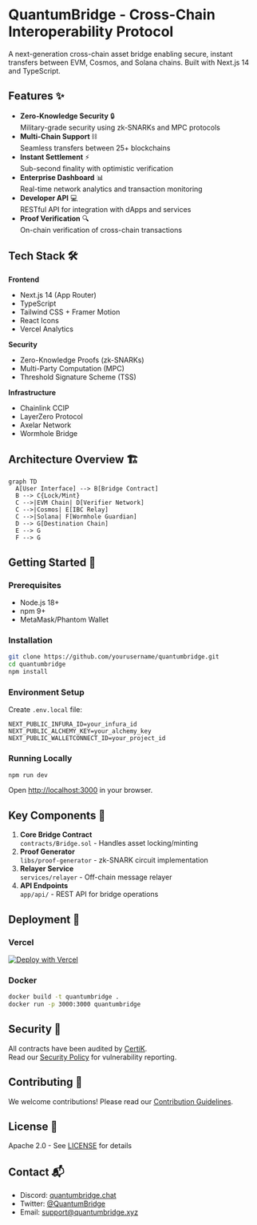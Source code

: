 # QuantumBridge - Cross-Chain Interoperability Protocol


A next-generation cross-chain asset bridge enabling secure, instant transfers between EVM, Cosmos, and Solana chains. Built with Next.js 14 and TypeScript.

## Features ✨

- **Zero-Knowledge Security** 🔒  
  Military-grade security using zk-SNARKs and MPC protocols
- **Multi-Chain Support** ⛓️  
  Seamless transfers between 25+ blockchains
- **Instant Settlement** ⚡  
  Sub-second finality with optimistic verification
- **Enterprise Dashboard** 📊  
  Real-time network analytics and transaction monitoring
- **Developer API** 💻  
  RESTful API for integration with dApps and services
- **Proof Verification** 🔍  
  On-chain verification of cross-chain transactions

## Tech Stack 🛠️

**Frontend**
- Next.js 14 (App Router)
- TypeScript
- Tailwind CSS + Framer Motion
- React Icons
- Vercel Analytics

**Security**
- Zero-Knowledge Proofs (zk-SNARKs)
- Multi-Party Computation (MPC)
- Threshold Signature Scheme (TSS)

**Infrastructure**
- Chainlink CCIP
- LayerZero Protocol
- Axelar Network
- Wormhole Bridge

## Architecture Overview 🏗️

```mermaid
graph TD
  A[User Interface] --> B[Bridge Contract]
  B --> C{Lock/Mint}
  C -->|EVM Chain| D[Verifier Network]
  C -->|Cosmos| E[IBC Relay]
  C -->|Solana| F[Wormhole Guardian]
  D --> G[Destination Chain]
  E --> G
  F --> G
```

## Getting Started 🚀

### Prerequisites
- Node.js 18+
- npm 9+
- MetaMask/Phantom Wallet

### Installation
```bash
git clone https://github.com/yourusername/quantumbridge.git
cd quantumbridge
npm install
```

### Environment Setup
Create `.env.local` file:
```env
NEXT_PUBLIC_INFURA_ID=your_infura_id
NEXT_PUBLIC_ALCHEMY_KEY=your_alchemy_key
NEXT_PUBLIC_WALLETCONNECT_ID=your_project_id
```

### Running Locally
```bash
npm run dev
```
Open [http://localhost:3000](http://localhost:3000) in your browser.

## Key Components 🔑

1. **Core Bridge Contract**  
   `contracts/Bridge.sol` - Handles asset locking/minting
2. **Proof Generator**  
   `libs/proof-generator` - zk-SNARK circuit implementation
3. **Relayer Service**  
   `services/relayer` - Off-chain message relayer
4. **API Endpoints**  
   `app/api/` - REST API for bridge operations

## Deployment 🚢

### Vercel
[![Deploy with Vercel](https://vercel.com/button)](https://vercel.com/new/clone?repository-url=https%3A%2F%2Fgithub.com%2Fyourusername%2Fquantumbridge)

### Docker
```bash
docker build -t quantumbridge .
docker run -p 3000:3000 quantumbridge
```

## Security 🔐

All contracts have been audited by [CertiK](https://www.certik.com).  
Read our [Security Policy](SECURITY.md) for vulnerability reporting.

## Contributing 🤝

We welcome contributions! Please read our [Contribution Guidelines](CONTRIBUTING.md).

## License 📄

Apache 2.0 - See [LICENSE](LICENSE) for details

## Contact 📬

- Discord: [quantumbridge.chat](https://discord.gg/your-invite)
- Twitter: [@QuantumBridge](https://twitter.com/QuantumBridge)
- Email: [support@quantumbridge.xyz](mailto:support@quantumbridge.xyz)
